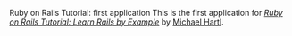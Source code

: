  Ruby on Rails Tutorial: first application
This is the first application for
[*Ruby on Rails Tutorial: Learn Rails by Example*](http://railstutorial.org/)
by [Michael Hartl](http://michaelhartl.com/).